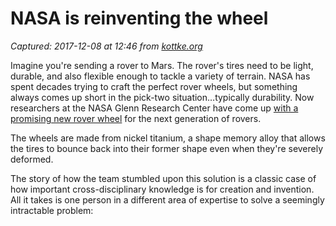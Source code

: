 # NASA is reinventing the wheel

_Captured: 2017-12-08 at 12:46 from [kottke.org](https://kottke.org/17/12/nasa-is-reinventing-the-wheel)_

Imagine you're sending a rover to Mars. The rover's tires need to be light, durable, and also flexible enough to tackle a variety of terrain. NASA has spent decades trying to craft the perfect rover wheels, but something always comes up short in the pick-two situation…typically durability. Now researchers at the NASA Glenn Research Center have come up [with a promising new rover wheel](https://www.nasa.gov/specials/wheels/) for the next generation of rovers.

The wheels are made from nickel titanium, a shape memory alloy that allows the tires to bounce back into their former shape even when they're severely deformed.

The story of how the team stumbled upon this solution is a classic case of how important cross-disciplinary knowledge is for creation and invention. All it takes is one person in a different area of expertise to solve a seemingly intractable problem:
